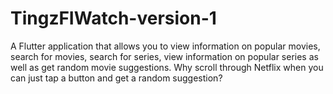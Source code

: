 # TingzFIWatch-version-1
A Flutter application that allows you to view information on popular movies, search for movies, search for series, view information on popular series as well as get random movie suggestions. Why scroll through Netflix when you can just tap a button and get a random suggestion?
